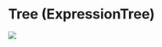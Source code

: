 # Tree (ExpressionTree)

![](ttps://github.com/kajj8808/kmu-data-structure-couse/assets/71279997/fc9c5b36-9d53-4e63-b2ba-245b482e3310)


